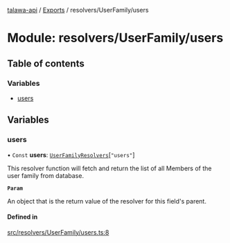 [talawa-api](../README.md) / [Exports](../modules.md) / resolvers/UserFamily/users

# Module: resolvers/UserFamily/users

## Table of contents

### Variables

- [users](resolvers_UserFamily_users.md#users)

## Variables

### users

• `Const` **users**: [`UserFamilyResolvers`](types_generatedGraphQLTypes.md#userfamilyresolvers)[``"users"``]

This resolver function will fetch and return the list of all Members of the user family from database.

**`Param`**

An object that is the return value of the resolver for this field's parent.

#### Defined in

[src/resolvers/UserFamily/users.ts:8](https://github.com/PalisadoesFoundation/talawa-api/blob/4c7d3ea/src/resolvers/UserFamily/users.ts#L8)
